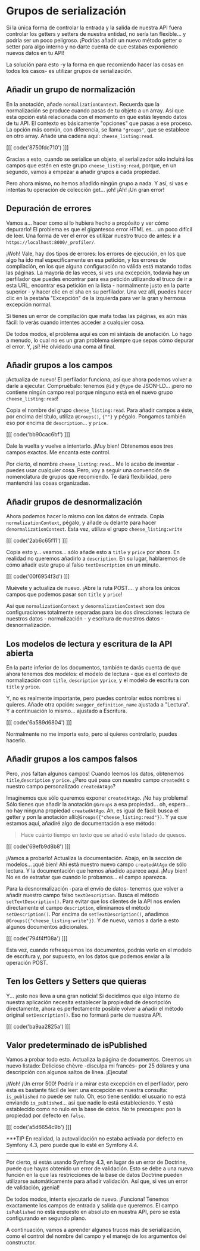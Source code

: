 # Grupos de serialización

Si la única forma de controlar la entrada y la salida de nuestra API fuera controlar los getters y setters de nuestra entidad, no sería tan flexible... y podría ser un poco peligroso. ¡Podrías añadir un nuevo método getter o setter para algo interno y no darte cuenta de que estabas exponiendo nuevos datos en tu API!

La solución para esto -y la forma en que recomiendo hacer las cosas en todos los casos- es utilizar grupos de serialización.

## Añadir un grupo de normalización

En la anotación, añade `normalizationContext`. Recuerda que la normalización se produce cuando pasas de tu objeto a un array. Así que esta opción está relacionada con el momento en que estás leyendo datos de tu API. El contexto es básicamente "opciones" que pasas a ese proceso. La opción más común, con diferencia, se llama `"groups"`, que se establece en otro array. Añade una cadena aquí: `cheese_listing:read`.

[[[ code('8750fdc710') ]]]

Gracias a esto, cuando se serialice un objeto, el serializador sólo incluirá los campos que estén en este grupo `cheese_listing:read`, porque, en un segundo, vamos a empezar a añadir grupos a cada propiedad.

Pero ahora mismo, no hemos añadido ningún grupo a nada. Y así, si vas e intentas tu operación de colección get... ¡oh! ¡Ah! ¡Un gran error!

## Depuración de errores

Vamos a... hacer como si lo hubiera hecho a propósito y ver cómo depurarlo! El problema es que el gigantesco error HTML es... un poco difícil de leer. Una forma de ver el error es utilizar nuestro truco de antes: ir a `https://localhost:8000/_profiler/`.

¡Woh! Vale, hay dos tipos de errores: los errores de ejecución, en los que algo ha ido mal específicamente en esa petición, y los errores de compilación, en los que alguna configuración no válida está matando todas las páginas. La mayoría de las veces, si ves una excepción, todavía hay un perfilador que puedes encontrar para esa petición utilizando el truco de ir a esta URL, encontrar esa petición en la lista - normalmente justo en la parte superior - y hacer clic en el sha en su perfilador. Una vez allí, puedes hacer clic en la pestaña "Excepción" de la izquierda para ver la gran y hermosa excepción normal.

Si tienes un error de compilación que mata todas las páginas, es aún más fácil: lo verás cuando intentes acceder a cualquier cosa.

De todos modos, el problema aquí es con mi sintaxis de anotación. Lo hago a menudo, lo cual no es un gran problema siempre que sepas cómo depurar el error. Y, ¡sí! He olvidado una coma al final.

## Añadir grupos a los campos

¡Actualiza de nuevo! El perfilador funciona, así que ahora podemos volver a darle a ejecutar. Compruébalo: tenemos `@id` y `@type` de JSON-LD... ¡pero no contiene ningún campo real porque ninguno está en el nuevo grupo `cheese_listing:read`!

Copia el nombre del grupo `cheese_listing:read`. Para añadir campos a éste, por encima del título, utiliza `@Groups()`, `{""}` y pégalo. Pongamos también eso por encima de `description`... y `price`.

[[[ code('bb90cac6bf') ]]]

Dale la vuelta y vuelve a intentarlo. ¡Muy bien! Obtenemos esos tres campos exactos. Me encanta este control.

Por cierto, el nombre `cheese_listing:read`... Me lo acabo de inventar - puedes usar cualquier cosa. Pero, voy a seguir una convención de nomenclatura de grupos que recomiendo. Te dará flexibilidad, pero mantendrá las cosas organizadas.

## Añadir grupos de desnormalización

Ahora podemos hacer lo mismo con los datos de entrada. Copia `normalizationContext`, pégalo, y añade `de` delante para hacer `denormalizationContext`. Esta vez, utiliza el grupo `cheese_listing:write`

[[[ code('2ab6c65f11') ]]]

Copia esto y... veamos... sólo añade esto a `title` y `price` por ahora. En realidad no queremos añadirlo a `description`. En su lugar, hablaremos de cómo añadir este grupo al falso `textDescription` en un minuto.

[[[ code('00f6954f3d') ]]]

Muévete y actualiza de nuevo. ¡Abre la ruta POST.... y ahora los únicos campos que podemos pasar son `title` y `price`!

Así que `normalizationContext` y `denormalizationContext` son dos configuraciones totalmente separadas para las dos direcciones: lectura de nuestros datos - normalización - y escritura de nuestros datos - desnormalización.

## Los modelos de lectura y escritura de la API abierta

En la parte inferior de los documentos, también te darás cuenta de que ahora tenemos dos modelos: el modelo de lectura - que es el contexto de normalización con `title`, `description` y`price`, y el modelo de escritura con `title` y `price`.

Y, no es realmente importante, pero puedes controlar estos nombres si quieres. Añade otra opción: `swagger_definition_name` ajustada a "Lectura". Y a continuación lo mismo... ajustado a Escritura.

[[[ code('6a589d6804') ]]]

Normalmente no me importa esto, pero si quieres controlarlo, puedes hacerlo.

## Añadir grupos a los campos falsos

Pero, ¡nos faltan algunos campos! Cuando leemos los datos, obtenemos `title`,`description` y `price`. ¿Pero qué pasa con nuestro campo `createdAt` o nuestro campo personalizado `createdAtAgo`?

Imaginemos que sólo queremos exponer `createdAtAgo`. ¡No hay problema! Sólo tienes que añadir la anotación `@Groups` a esa propiedad... oh, espera... no hay ninguna propiedad `createdAtAgo`. Ah, es igual de fácil: busca el getter y pon la anotación allí:`@Groups({"cheese_listing:read"})`. Y ya que estamos aquí, añadiré algo de documentación a ese método:

> Hace cuánto tiempo en texto que se añadió este listado de quesos.

[[[ code('69efb9d8b8') ]]]

¡Vamos a probarlo! Actualiza la documentación. Abajo, en la sección de modelos... ¡qué bien! Ahí está nuestro nuevo campo `createdAtAgo` de sólo lectura. Y la documentación que hemos añadido aparece aquí. ¡Muy bien! No es de extrañar que cuando lo probamos... el campo aparezca.

Para la desnormalización -para el envío de datos- tenemos que volver a añadir nuestro campo falso `textDescription`. Busca el método `setTextDescription()`. Para evitar que los clientes de la API nos envíen directamente el campo `description`, eliminamos el método `setDescription()`. Por encima de `setTextDescription()`, añadimos `@Groups({"cheese_listing:write"})`. Y de nuevo, vamos a darle a esto algunos documentos adicionales.

[[[ code('794f4ff08a') ]]]

Esta vez, cuando refresquemos los documentos, podrás verlo en el modelo de escritura y, por supuesto, en los datos que podemos enviar a la operación POST.

## Ten los Getters y Setters que quieras

Y... ¡esto nos lleva a una gran noticia! Si decidimos que algo interno de nuestra aplicación necesita establecer la propiedad de descripción directamente, ahora es perfectamente posible volver a añadir el método original `setDescription()`. Eso no formará parte de nuestra API.

[[[ code('ba9aa2825a') ]]]

## Valor predeterminado de isPublished

Vamos a probar todo esto. Actualiza la página de documentos. Creemos un nuevo listado: Delicioso chèvre -disculpa mi francés- por 25 dólares y una descripción con algunos saltos de línea. ¡Ejecuta!

¡Woh! ¡Un error 500! Podría ir a mirar esta excepción en el perfilador, pero ésta es bastante fácil de leer: una excepción en nuestra consulta: `is_published` no puede ser nulo. Oh, eso tiene sentido: el usuario no está enviando `is_published`... así que nadie lo está estableciendo. Y está establecido como no nulo en la base de datos. No te preocupes: pon la propiedad por defecto en `false`.

[[[ code('a5d6654c9b') ]]]

***TIP
En realidad, la autovalidación no estaba activada por defecto en Symfony 4.3, pero puede que lo esté en Symfony 4.4.
***

Por cierto, si estás usando Symfony 4.3, en lugar de un error de Doctrine, puede que hayas obtenido un error de validación. Esto se debe a una nueva función en la que las restricciones de la base de datos Doctrine pueden utilizarse automáticamente para añadir validación. Así que, si ves un error de validación, ¡genial!

De todos modos, intenta ejecutarlo de nuevo. ¡Funciona! Tenemos exactamente los campos de entrada y salida que queremos. El campo `isPublished` no está expuesto en absoluto en nuestra API, pero se está configurando en segundo plano.

A continuación, vamos a aprender algunos trucos más de serialización, como el control del nombre del campo y el manejo de los argumentos del constructor.
